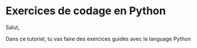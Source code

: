 # Exercices de codage en Python

Salut, 

Dans ce tutoriel, tu vas faire des exercices guidés avec le language Python

